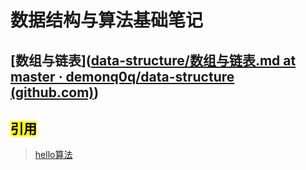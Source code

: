 # 数据结构与算法基础笔记

## [数组与链表]([data-structure/数组与链表.md at master · demonq0q/data-structure (github.com)](https://github.com/demonq0q/data-structure/blob/master/%E6%95%B0%E7%BB%84%E4%B8%8E%E9%93%BE%E8%A1%A8.md))

## <mark>引用</mark>

> [hello算法](https://www.hello-algo.com/)
